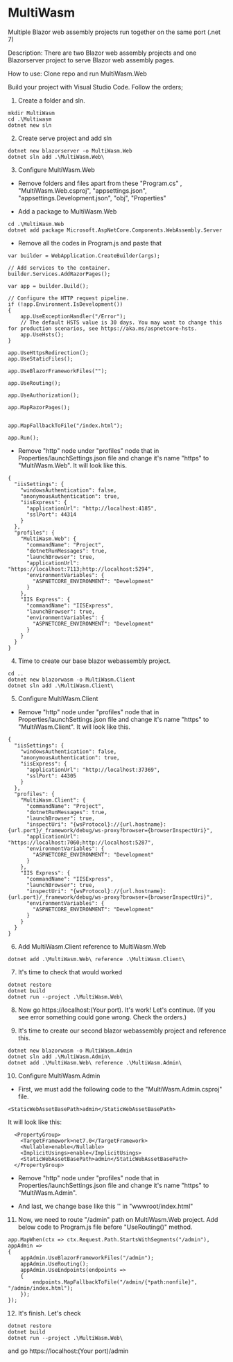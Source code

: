 # MultiWasm
Multiple Blazor web assembly projects run together on the same port (.net 7)



Description:
There are two Blazor web assembly projects and one Blazorserver project to serve Blazor web assembly pages.

How to use: 
Clone repo and run MultiWasm.Web

Build your project with Visual Studio Code.
Follow the orders;

1. Create a folder and sln.

```
mkdir MultiWasm
cd .\Multiwasm
dotnet new sln
```

2. Create serve project and add sln

```
dotnet new blazorserver -o MultiWasm.Web
dotnet sln add .\MultiWasm.Web\
```

3. Configure MultiWasm.Web

  - Remove folders and files apart from these "Program.cs" , "MultiWasm.Web.csproj", "appsettings.json", "appsettings.Development.json", "obj", "Properties"

  - Add a package to MultiWasm.Web
```
cd .\MultiWasm.Web
dotnet add package Microsoft.AspNetCore.Components.WebAssembly.Server
```
  - Remove all the codes in Program.js and paste that

```
var builder = WebApplication.CreateBuilder(args);

// Add services to the container.
builder.Services.AddRazorPages();

var app = builder.Build();

// Configure the HTTP request pipeline.
if (!app.Environment.IsDevelopment())
{
    app.UseExceptionHandler("/Error");
    // The default HSTS value is 30 days. You may want to change this for production scenarios, see https://aka.ms/aspnetcore-hsts.
    app.UseHsts();
}

app.UseHttpsRedirection();
app.UseStaticFiles();

app.UseBlazorFrameworkFiles("");

app.UseRouting();

app.UseAuthorization();

app.MapRazorPages();


app.MapFallbackToFile("/index.html");

app.Run();
```

  - Remove "http" node under "profiles" node that in Properties/launchSettings.json file and change it's name "https" to "MultiWasm.Web". It will look like this.
```
{
  "iisSettings": {
    "windowsAuthentication": false,
    "anonymousAuthentication": true,
    "iisExpress": {
      "applicationUrl": "http://localhost:4185",
      "sslPort": 44314
    }
  },
  "profiles": {
    "MultiWasm.Web": {
      "commandName": "Project",
      "dotnetRunMessages": true,
      "launchBrowser": true,
      "applicationUrl": "https://localhost:7113;http://localhost:5294",
      "environmentVariables": {
        "ASPNETCORE_ENVIRONMENT": "Development"
      }
    },
    "IIS Express": {
      "commandName": "IISExpress",
      "launchBrowser": true,
      "environmentVariables": {
        "ASPNETCORE_ENVIRONMENT": "Development"
      }
    }
  }
}
```

4. Time to create our base blazor webassembly project. 

```
cd ..
dotnet new blazorwasm -o MultiWasm.Client
dotnet sln add .\MultiWasm.Client\
```

5. Configure MultiWasm.Client

  - Remove "http" node under "profiles" node that in Properties/launchSettings.json file and change it's name "https" to "MultiWasm.Client". It will look like this.

```
{
  "iisSettings": {
    "windowsAuthentication": false,
    "anonymousAuthentication": true,
    "iisExpress": {
      "applicationUrl": "http://localhost:37369",
      "sslPort": 44305
    }
  },
  "profiles": {
    "MultiWasm.Client": {
      "commandName": "Project",
      "dotnetRunMessages": true,
      "launchBrowser": true,
      "inspectUri": "{wsProtocol}://{url.hostname}:{url.port}/_framework/debug/ws-proxy?browser={browserInspectUri}",
      "applicationUrl": "https://localhost:7060;http://localhost:5287",
      "environmentVariables": {
        "ASPNETCORE_ENVIRONMENT": "Development"
      }
    },
    "IIS Express": {
      "commandName": "IISExpress",
      "launchBrowser": true,
      "inspectUri": "{wsProtocol}://{url.hostname}:{url.port}/_framework/debug/ws-proxy?browser={browserInspectUri}",
      "environmentVariables": {
        "ASPNETCORE_ENVIRONMENT": "Development"
      }
    }
  }
}
```

6. Add MultiWasm.Client reference to MultiWasm.Web

```
dotnet add .\MultiWasm.Web\ reference .\MultiWasm.Client\ 
```

7. It's time to check that would worked
```
dotnet restore
dotnet build
dotnet run --project .\MultiWasm.Web\
```
8. Now go https://localhost:(Your port). It's work! Let's continue.
(If you see error something could gone wrong. Check the orders.)

9. It's time to create our second blazor webassembly project and reference this.

```
dotnet new blazorwasm -o MultiWasm.Admin
dotnet sln add .\MultiWasm.Admin\
dotnet add .\MultiWasm.Web\ reference .\MultiWasm.Admin\ 
```

10. Configure MultiWasm.Admin

  - First, we must add the following code to the "MultiWasm.Admin.csproj" file.
```
<StaticWebAssetBasePath>admin</StaticWebAssetBasePath>
```
It will look like this:
```
  <PropertyGroup>
    <TargetFramework>net7.0</TargetFramework>
    <Nullable>enable</Nullable>
    <ImplicitUsings>enable</ImplicitUsings>
    <StaticWebAssetBasePath>admin</StaticWebAssetBasePath>
  </PropertyGroup>
```

  - Remove "http" node under "profiles" node that in Properties/launchSettings.json file and change it's name "https" to "MultiWasm.Admin".

  - And last, we change base like this '<base href="/admin/" />' in "wwwroot/index.html" 

11. Now, we need to route "/admin" path on MultiWasm.Web project. Add below code to Program.js file before "UseRouting()" method.
```
app.MapWhen(ctx => ctx.Request.Path.StartsWithSegments("/admin"), appAdmin =>
{
    appAdmin.UseBlazorFrameworkFiles("/admin");
    appAdmin.UseRouting();
    appAdmin.UseEndpoints(endpoints =>
    {
        endpoints.MapFallbackToFile("/admin/{*path:nonfile}", "/admin/index.html");
    });
});
```

12. It's finish. Let's check
```
dotnet restore
dotnet build
dotnet run --project .\MultiWasm.Web\
```

and go https://localhost:(Your port)/admin
